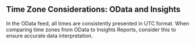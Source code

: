 

## Time Zone Considerations: OData and Insights

In the OData feed, all times are consistently presented in UTC format.
When comparing time zones from OData to Insights Reports, consider this to ensure accurate data interpretation.
